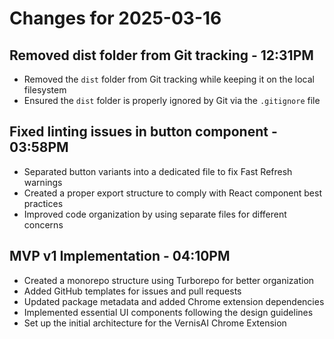 # Changes for 2025-03-16

## Removed dist folder from Git tracking - 12:31PM

- Removed the `dist` folder from Git tracking while keeping it on the local filesystem
- Ensured the `dist` folder is properly ignored by Git via the `.gitignore` file

## Fixed linting issues in button component - 03:58PM

- Separated button variants into a dedicated file to fix Fast Refresh warnings
- Created a proper export structure to comply with React component best practices
- Improved code organization by using separate files for different concerns

## MVP v1 Implementation - 04:10PM

- Created a monorepo structure using Turborepo for better organization
- Added GitHub templates for issues and pull requests
- Updated package metadata and added Chrome extension dependencies
- Implemented essential UI components following the design guidelines
- Set up the initial architecture for the VernisAI Chrome Extension
